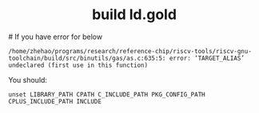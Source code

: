 <h1 align="center">build ld.gold</h1>
# If you have error for below

```
/home/zhehao/programs/research/reference-chip/riscv-tools/riscv-gnu-toolchain/build/src/binutils/gas/as.c:635:5: error: ‘TARGET_ALIAS’ undeclared (first use in this function)
```
You should:
```
unset LIBRARY_PATH CPATH C_INCLUDE_PATH PKG_CONFIG_PATH CPLUS_INCLUDE_PATH INCLUDE
```
